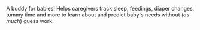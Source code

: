 A buddy for babies! Helps caregivers track sleep, feedings, diaper changes, 
tummy time and more to learn about and predict baby's needs without (*as much*)
guess work.